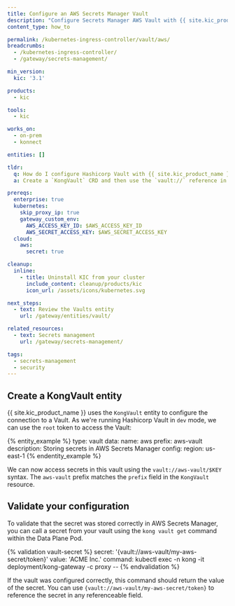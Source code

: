 ```yaml
---
title: Configure an AWS Secrets Manager Vault
description: "Configure Secrets Manager AWS Vault with {{ site.kic_product_name }} and the KongVault CRD"
content_type: how_to

permalink: /kubernetes-ingress-controller/vault/aws/
breadcrumbs:
  - /kubernetes-ingress-controller/
  - /gateway/secrets-management/

min_version:
  kic: '3.1'

products:
  - kic

tools:
  - kic

works_on:
  - on-prem
  - konnect

entities: []

tldr:
  q: How do I configure Hashicorp Vault with {{ site.kic_product_name }}?
  a: Create a `KongVault` CRD and then use the `vault://` reference in your plugin configuration

prereqs:
  enterprise: true
  kubernetes:
    skip_proxy_ip: true
    gateway_custom_env:
      AWS_ACCESS_KEY_ID: $AWS_ACCESS_KEY_ID
      AWS_SECRET_ACCESS_KEY: $AWS_SECRET_ACCESS_KEY
  cloud:
    aws:
      secret: true

cleanup:
  inline:
    - title: Uninstall KIC from your cluster
      include_content: cleanup/products/kic
      icon_url: /assets/icons/kubernetes.svg

next_steps:
  - text: Review the Vaults entity
    url: /gateway/entities/vault/

related_resources:
  - text: Secrets management
    url: /gateway/secrets-management/

tags:
  - secrets-management
  - security
---
```



## Create a KongVault entity

{{ site.kic_product_name }} uses the `KongVault` entity to configure the connection to a Vault. As we're running Hashicorp Vault in `dev` mode, we can use the `root` token to access the Vault:

{% entity_example %}
type: vault
data:
  name: aws
  prefix: aws-vault
  description: Storing secrets in AWS Secrets Manager
  config:
    region: us-east-1
{% endentity_example %}

We can now access secrets in this vault using the `vault://aws-vault/$KEY` syntax. The `aws-vault` prefix matches the `prefix` field in the `KongVault` resource.

## Validate your configuration

To validate that the secret was stored correctly in AWS Secrets Manager, you can call a secret from your vault using the `kong vault get` command within the Data Plane Pod.

{% validation vault-secret %}
secret: '{vault://aws-vault/my-aws-secret/token}'
value: 'ACME Inc.'
command: kubectl exec -n kong -it deployment/kong-gateway -c proxy --
{% endvalidation %}

If the vault was configured correctly, this command should return the value of the secret. You can use `{vault://aws-vault/my-aws-secret/token}` to reference the secret in any referenceable field.